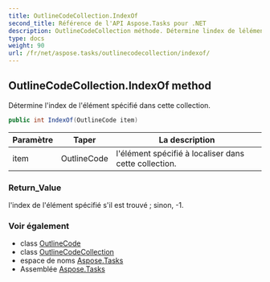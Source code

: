 ```yaml
---
title: OutlineCodeCollection.IndexOf
second_title: Référence de l'API Aspose.Tasks pour .NET
description: OutlineCodeCollection méthode. Détermine lindex de lélément spécifié dans cette collection.
type: docs
weight: 90
url: /fr/net/aspose.tasks/outlinecodecollection/indexof/
---
```

## OutlineCodeCollection.IndexOf method

Détermine l'index de l'élément spécifié dans cette collection.

```csharp
public int IndexOf(OutlineCode item)
```

| Paramètre | Taper | La description |
| --- | --- | --- |
| item | OutlineCode | l'élément spécifié à localiser dans cette collection. |

### Return_Value

l'index de l'élément spécifié s'il est trouvé ; sinon, -1.

### Voir également

* class [OutlineCode](../../outlinecode/)
* class [OutlineCodeCollection](../)
* espace de noms [Aspose.Tasks](../../outlinecodecollection/)
* Assemblée [Aspose.Tasks](../../../)


